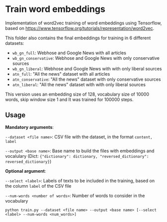 # Train word embeddings

Implementation of word2vec training of word embeddings using Tensorflow, based on https://www.tensorflow.org/tutorials/representation/word2vec.

This folder also contains the final embeddings for training in 6 different datasets:

- `wb_gn_full`: Webhose and Google News with all articles
- `wb_gn_conservative`: Webhose and Google News with only conservative sources
- `wb_gn_liberal`: Webhose and Google News with with only liberal sources
- `atn_full`: "All the news" dataset with all articles
- `atn_conservative`: "All the news" dataset with only conservative sources
- `atn_liberal`: "All the news" dataset with with only liberal sources

This version uses an embedding size of 128, vocabulary size of 10000 words, skip window size 1 and It was trained for 100000 steps.

## Usage

**Mandatory arguments**:

`--dataset <file name>`: CSV file with the dataset, in the format `content, label`

`--output <base name>`: Base name to build the files with embeddings and vocalulary (Dict: `{"dictionary": dictionary, "reversed_dictionary": reversed_dictionary}`)

**Optional argument**:

`--select <label>`: Labels of texts to be included in the training, based on the column `label` of the CSV file

`--num-words <number of words>`: Number of words to consider in the vocabulary


```
python train.py --dataset <file name> --output <base name> [--select <label> --num-words <num_words>]
```
